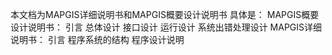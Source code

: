 本文档为MAPGIS详细说明书和MAPGIS概要设计说明书
具体是：
MAPGIS概要设计说明书：
引言
总体设计
接口设计
运行设计
系统出错处理设计
MAPGIS详细说明书：
引言
程序系统的结构
程序设计说明

